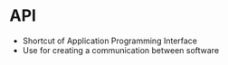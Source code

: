 # API
- Shortcut of Application Programming Interface
- Use for creating a communication between software
